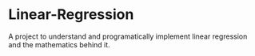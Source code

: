 # Linear-Regression
A project to understand and programatically implement linear regression and the mathematics behind it.
